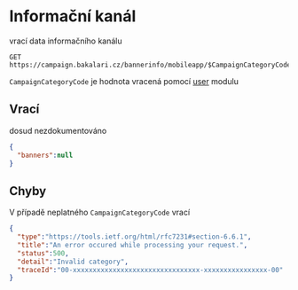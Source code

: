 # Informační kanál

vrací data informačního kanálu

```
GET https://campaign.bakalari.cz/bannerinfo/mobileapp/$CampaignCategoryCode
```

```CampaignCategoryCode``` je hodnota vracená pomocí [user](user.md) modulu



## Vrací

dosud nezdokumentováno

```json
{
  "banners":null
}
```



## Chyby

V případě neplatného ```CampaignCategoryCode``` vrací

```json
{
  "type":"https://tools.ietf.org/html/rfc7231#section-6.6.1",
  "title":"An error occured while processing your request.",
  "status":500,
  "detail":"Invalid category",
  "traceId":"00-xxxxxxxxxxxxxxxxxxxxxxxxxxxxxxxx-xxxxxxxxxxxxxxxx-00"
}
```




